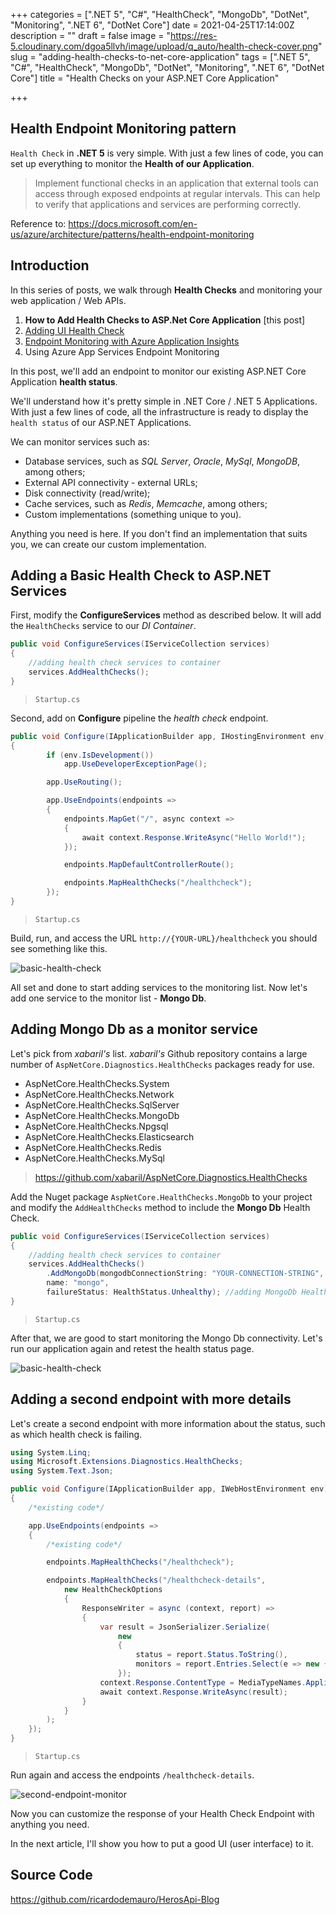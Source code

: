 +++
categories = [".NET 5", "C#", "HealthCheck", "MongoDb", "DotNet", "Monitoring", ".NET 6", "DotNet Core"]
date = 2021-04-25T17:14:00Z
description = ""
draft = false
image = "https://res-5.cloudinary.com/dgoa5llvh/image/upload/q_auto/health-check-cover.png"
slug = "adding-health-checks-to-net-core-application"
tags = [".NET 5", "C#", "HealthCheck", "MongoDb", "DotNet", "Monitoring", ".NET 6", "DotNet Core"]
title = "Health Checks on your ASP.NET Core Application"

+++


## Health Endpoint Monitoring pattern

`Health Check` in **.NET 5** is very simple. With just a few lines of code, you can set up everything to monitor the **Health of our Application**.

> Implement functional checks in an application that external tools can access through exposed endpoints at regular intervals. This can help to verify that applications and services are performing correctly.

Reference to: https://docs.microsoft.com/en-us/azure/architecture/patterns/health-endpoint-monitoring

## Introduction

In this series of posts, we walk through **Health Checks** and monitoring your web application / Web APIs.

1.  **How to Add Health Checks to ASP.Net Core Application** [this post]
2.  [Adding UI Health Check](__GHOST_URL__/adding-health-checks-ui/)
3.  [Endpoint Monitoring with Azure Application Insights](__GHOST_URL__/endpoint-monitoring-with-azure-application-insights/)
4.  Using Azure App Services Endpoint Monitoring

In this post, we'll add an endpoint to monitor our existing ASP.NET Core Application **health status**. 

We'll understand how it's pretty simple in .NET Core / .NET 5 Applications. 
With just a few lines of code, all the infrastructure is ready to display the `health status` of our ASP.NET Applications.

We can monitor services such as:

- Database services, such as *SQL Server*, *Oracle*, *MySql*, *MongoDB*, among others;
- External API connectivity - external URLs;
- Disk connectivity (read/write);
- Cache services, such as *Redis*, *Memcache*, among others;
- Custom implementations (something unique to you).

Anything you need is here. If you don't find an implementation that suits you, we can create our custom implementation.

## Adding a Basic Health Check to ASP.NET Services

First, modify the **ConfigureServices** method as described below. It will add the `HealthChecks` service to our *DI Container*.

```csharp
public void ConfigureServices(IServiceCollection services)
{
    //adding health check services to container
    services.AddHealthChecks();
}
```
> `Startup.cs`

Second, add on **Configure** pipeline the *health check* endpoint.

```csharp
public void Configure(IApplicationBuilder app, IHostingEnvironment env)
{
        if (env.IsDevelopment())
            app.UseDeveloperExceptionPage();

        app.UseRouting();

        app.UseEndpoints(endpoints =>
        {
            endpoints.MapGet("/", async context =>
            {
                await context.Response.WriteAsync("Hello World!");
            });

            endpoints.MapDefaultControllerRoute();

            endpoints.MapHealthChecks("/healthcheck");
        });
}
```

> `Startup.cs`

Build, run, and access the URL `http://{YOUR-URL}/healthcheck` you should see something like this.

![basic-health-check](https://res-4.cloudinary.com/ht54oxr6q/image/upload/q_auto/v1/ghost-blog-images/basic-health-check.png)

All set and done to start adding services to the monitoring list. Now let's add one service to the monitor list - **Mongo Db**.

## Adding Mongo Db as a monitor service

Let's pick from *xabaril's* list. *xabaril's* Github repository contains a large number of `AspNetCore.Diagnostics.HealthChecks` packages ready for use.

- AspNetCore.HealthChecks.System
- AspNetCore.HealthChecks.Network
- AspNetCore.HealthChecks.SqlServer
- AspNetCore.HealthChecks.MongoDb
- AspNetCore.HealthChecks.Npgsql
- AspNetCore.HealthChecks.Elasticsearch
- AspNetCore.HealthChecks.Redis
- AspNetCore.HealthChecks.MySql

> https://github.com/xabaril/AspNetCore.Diagnostics.HealthChecks

Add the Nuget package `AspNetCore.HealthChecks.MongoDb` to your project and modify the `AddHealthChecks` method to include the **Mongo Db** Health Check.

```csharp
public void ConfigureServices(IServiceCollection services)
{
    //adding health check services to container
    services.AddHealthChecks()
        .AddMongoDb(mongodbConnectionString: "YOUR-CONNECTION-STRING",
        name: "mongo", 
        failureStatus: HealthStatus.Unhealthy); //adding MongoDb Health Check
}
```

> `Startup.cs`

After that, we are good to start monitoring the Mongo Db connectivity. Let's run our application again and retest the health status page.

![basic-health-check](https://res-4.cloudinary.com/ht54oxr6q/image/upload/q_auto/v1/ghost-blog-images/basic-health-check.png)

## Adding a second endpoint with more details

Let's create a second endpoint with more information about the status, such as which health check is failing.

```csharp
using System.Linq;
using Microsoft.Extensions.Diagnostics.HealthChecks;
using System.Text.Json;

public void Configure(IApplicationBuilder app, IWebHostEnvironment env)
{
    /*existing code*/

    app.UseEndpoints(endpoints =>
    {
        /*existing code*/

        endpoints.MapHealthChecks("/healthcheck");

        endpoints.MapHealthChecks("/healthcheck-details",
            new HealthCheckOptions
            {
                ResponseWriter = async (context, report) =>
                {
                    var result = JsonSerializer.Serialize(
                        new
                        {
                            status = report.Status.ToString(),
                            monitors = report.Entries.Select(e => new { key = e.Key, value = Enum.GetName(typeof(HealthStatus), e.Value.Status) })
                        });
                    context.Response.ContentType = MediaTypeNames.Application.Json;
                    await context.Response.WriteAsync(result);
                }
            }
        );
    });
}
```

> `Startup.cs`

Run again and access the endpoints `/healthcheck-details`.

![second-endpoint-monitor](https://res-1.cloudinary.com/dgoa5llvh/image/upload/q_auto/v1/ghost-blog-images/second-endpoint-monitor.jpg)

Now you can customize the response of your Health Check Endpoint with anything you need.

In the next article, I'll show you how to put a good UI (user interface) to it.

## Source Code

https://github.com/ricardodemauro/HerosApi-Blog



